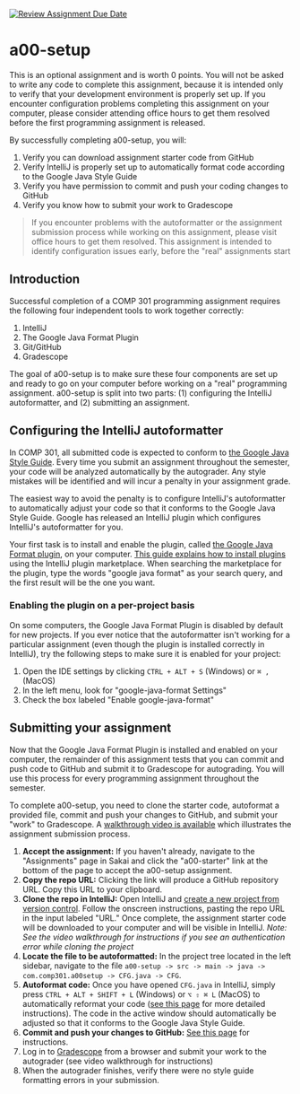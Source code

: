 [![Review Assignment Due Date](https://classroom.github.com/assets/deadline-readme-button-22041afd0340ce965d47ae6ef1cefeee28c7c493a6346c4f15d667ab976d596c.svg)](https://classroom.github.com/a/drHIM5fX)
# a00-setup

This is an optional assignment and is worth 0 points. You will not be asked to write any code to complete this assignment, because it is intended only to verify that your development environment is properly set up. If you encounter configuration problems completing this assignment on your computer, please consider attending office hours to get them resolved before the first programming assignment is released.

By successfully completing a00-setup, you will:
1. Verify you can download assignment starter code from GitHub
2. Verify IntelliJ is properly set up to automatically format code according to the Google Java Style Guide
3. Verify you have permission to commit and push your coding changes to GitHub
4. Verify you know how to submit your work to Gradescope

> If you encounter problems with the autoformatter or the assignment submission process while working on this assignment, please visit office hours to get them resolved. This assignment is intended to identify configuration issues early, before the "real" assignments start

## Introduction

Successful completion of a COMP 301 programming assignment requires the following four independent tools to work together correctly:
1. IntelliJ
2. The Google Java Format Plugin
3. Git/GitHub
4. Gradescope

The goal of a00-setup is to make sure these four components are set up and ready to go on your computer before working on a "real" programming assignment. a00-setup is split into two parts: (1) configuring the IntelliJ autoformatter, and (2) submitting an assignment.


## Configuring the IntelliJ autoformatter

In COMP 301, all submitted code is expected to conform to [the Google Java Style Guide](https://google.github.io/styleguide/javaguide.html). Every time you submit an assignment throughout the semester, your code will be analyzed automatically by the autograder. Any style mistakes will be identified and will incur a penalty in your assignment grade.

The easiest way to avoid the penalty is to configure IntelliJ's autoformatter to automatically adjust your code so that it conforms to the Google Java Style Guide. Google has released an IntelliJ plugin which configures IntelliJ's autoformatter for you.

Your first task is to install and enable the plugin, called [the Google Java Format plugin](https://plugins.jetbrains.com/plugin/8527-google-java-format), on your computer. [This guide explains how to install plugins](https://www.jetbrains.com/help/idea/managing-plugins.html#install_plugin_from_repo) using the IntelliJ plugin marketplace. When searching the marketplace for the plugin, type the words "google java format" as your search query, and the first result will be the one you want.

### Enabling the plugin on a per-project basis
On some computers, the Google Java Format Plugin is disabled by default for new projects. If you ever notice that the autoformatter isn't working for a particular assignment (even though the plugin is installed correctly in IntelliJ), try the following steps to make sure it is enabled for your project:
1. Open the IDE settings by clicking `CTRL + ALT + S` (Windows) or `⌘ ,` (MacOS)
2. In the left menu, look for "google-java-format Settings"
3. Check the box labeled "Enable google-java-format"


## Submitting your assignment

Now that the Google Java Format Plugin is installed and enabled on your computer, the remainder of this assignment tests that you can commit and push code to GitHub and submit it to Gradescope for autograding. You will use this process for every programming assignment throughout the semester.

To complete a00-setup, you need to clone the starter code, autoformat a provided file, commit and push your changes to GitHub, and submit your "work" to Gradescope. A [walkthrough video is available](https://youtu.be/KQ2v47r44NY) which illustrates the assignment submission process.

1. **Accept the assignment:** If you haven't already, navigate to the "Assignments" page in Sakai and click the "a00-starter" link at the bottom of the page to accept the a00-setup assignment.
2. **Copy the repo URL:** Clicking the link will produce a GitHub repository URL. Copy this URL to your clipboard.
3. **Clone the repo in IntelliJ:** Open IntelliJ and [create a new project from version control](https://www.jetbrains.com/help/idea/set-up-a-git-repository.html#clone-repo). Follow the onscreen instructions, pasting the repo URL in the input labeled "URL." Once complete, the assignment starter code will be downloaded to your computer and will be visible in IntelliJ. _Note: See the video walkthrough for instructions if you see an authentication error while cloning the project_
4. **Locate the file to be autoformatted:** In the project tree located in the left sidebar, navigate to the file `a00-setup -> src -> main -> java -> com.comp301.a00setup -> CFG.java -> CFG`.
5. **Autoformat code:** Once you have opened `CFG.java` in IntelliJ, simply press `CTRL + ALT + SHIFT + L` (Windows) or `⌥ ⇧ ⌘ L` (MacOS) to automatically reformat your code ([see this page](https://www.jetbrains.com/help/idea/reformat-and-rearrange-code.html) for more detailed instructions). The code in the active window should automatically be adjusted so that it conforms to the Google Java Style Guide.
6. **Commit and push your changes to GitHub:** [See this page](https://www.jetbrains.com/help/idea/commit-and-push-changes.html) for instructions.
7. Log in to [Gradescope](https://www.gradescope.com/) from a browser and submit your work to the autograder (see video walkthrough for instructions)
8. When the autograder finishes, verify there were no style guide formatting errors in your submission.